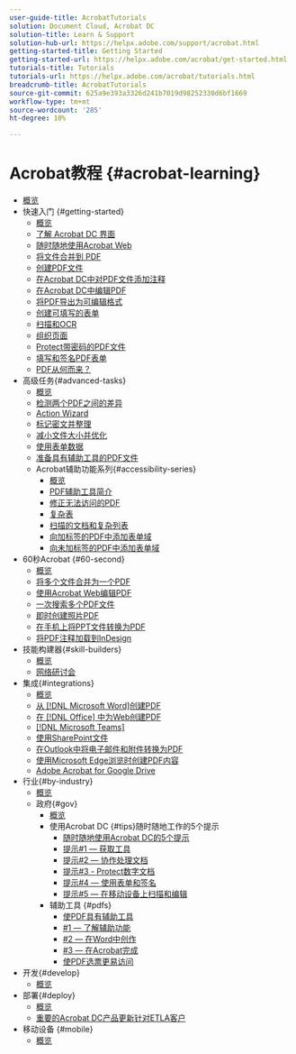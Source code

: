 ```yaml
---
user-guide-title: AcrobatTutorials
solution: Document Cloud, Acrobat DC
solution-title: Learn & Support
solution-hub-url: https://helpx.adobe.com/support/acrobat.html
getting-started-title: Getting Started
getting-started-url: https://helpx.adobe.com/acrobat/get-started.html
tutorials-title: Tutorials
tutorials-url: https://helpx.adobe.com/acrobat/tutorials.html
breadcrumb-title: AcrobatTutorials
source-git-commit: 625a9e393a3326d241b7019d98252330d6bf1669
workflow-type: tm+mt
source-wordcount: '285'
ht-degree: 10%

---
```



# Acrobat教程 {#acrobat-learning}

+ [概览](overview.md)
+ 快速入门 {#getting-started}
   + [概览](getting-started/getting-started-overview.md)
   + [了解 Acrobat DC 界面](getting-started/get-to-know-the-acrobat-dc-interface.md)
   + [随时随地使用Acrobat Web](getting-started/acrobatweb.md)
   + [将文件合并到 PDF](getting-started/combine-to-pdf.md)
   + [创建PDF文件](getting-started/create-pdf.md)
   + [在Acrobat DC中对PDF文件添加注释](getting-started/comment-on-pdf-files.md)
   + [在Acrobat DC中编辑PDF](getting-started/edit-pdf.md)
   + [将PDF导出为可编辑格式](getting-started/export-pdf.md)
   + [创建可填写的表单](getting-started/create-fillable-forms.md)
   + [扫描和OCR](getting-started/scan-and-ocr.md)
   + [组织页面](getting-started/organize.md)
   + [Protect带密码的PDF文件](getting-started/password-protect.md)
   + [填写和签名PDF表单](getting-started/fill-and-sign.md)
   + [PDF从何而来？](getting-started/where-do-pdfs-come-from.md)
+ 高级任务{#advanced-tasks}
   + [概览](advanced-tasks/advanced-tasks-overview.md)
   + [检测两个PDF之间的差异](advanced-tasks/compare.md)
   + [Action Wizard](advanced-tasks/action.md)
   + [标记密文并整理](advanced-tasks/redact.md)
   + [减小文件大小并优化](advanced-tasks/reduce.md)
   + [使用表单数据](advanced-tasks/formdata.md)
   + [准备具有辅助工具的PDF文件](advanced-tasks/accessibility.md)
   + Acrobat辅助功能系列{#accessibility-series}
      + [概览](advanced-tasks/accessibility-series.md)
      + [PDF辅助工具简介](advanced-tasks/accessibilitysession1.md)
      + [修正无法访问的PDF](advanced-tasks/accessibilitysession2.md)
      + [复杂表](advanced-tasks/accessibilitysession3.md)
      + [扫描的文档和复杂列表](advanced-tasks/accessibilitysession4.md)
      + [向加标签的PDF中添加表单域](advanced-tasks/accessibilitysession5.md)
      + [向未加标签的PDF中添加表单域](advanced-tasks/accessibilitysession6.md)
+ 60秒Acrobat {#60-second}
   + [概览](60-second/60-second-overview.md)
   + [将多个文件合并为一个PDF](60-second/combine-to-one-pdf.md)
   + [使用Acrobat Web编辑PDF](60-second/edit.md)
   + [一次搜索多个PDF文件](60-second/search.md)
   + [即时创建照片PDF](60-second/photo.md)
   + [在手机上将PPT文件转换为PDF](60-second/phone.md)
   + [将PDF注释加载到InDesign](60-second/indesign.md)
+ 技能构建器{#skill-builders}
   + [概览](skill-builder/skill-builder-overview.md)
   + [网络研讨会](skill-builder/skill-builder-webinars.md)
+ 集成{#integrations}
   + [概览](integrate/integrate-overview.md)
   + [从 [!DNL Microsoft Word]创建PDF](integrate/createfromword.md)
   + [在 [!DNL Office] 中为Web创建PDF](integrate/createofficeweb.md)
   + [[!DNL Microsoft Teams]](integrate/acrobatandteams.md)
   + [使用SharePoint文件](integrate/acrobatandsp.md)
   + [在Outlook中将电子邮件和附件转换为PDF](integrate/outlook.md)
   + [使用Microsoft Edge浏览时创建PDF内容](integrate/edge.md)
   + [Adobe Acrobat for Google Drive](integrate/acrobatandgoogle.md)
+ 行业{#by-industry}
   + [概览](industry/industry-overview.md)
   + 政府{#gov}
      + [概览](industry/gov/gov-overview.md)
      + 使用Acrobat DC {#tips}随时随地工作的5个提示
         + [随时随地使用Acrobat DC的5个提示](industry/gov/5-tips-for-working-anywhere-with-acrobat-dc-for-government.md)
         + [提示#1 — 获取工具](industry/gov/get-your-tools.md)
         + [提示#2 — 协作处理文档](industry/gov/collaborate-on-documents.md)
         + [提示#3 - Protect数字文档](industry/gov/protect-digital-documents.md)
         + [提示#4 — 使用表单和签名](industry/gov/work-with-forms-and-signatures.md)
         + [提示#5 — 在移动设备上扫描和编辑](industry/gov/scan-and-edit-on-mobile.md)
      + 辅助工具 {#pdfs}
         + [使PDF具有辅助工具](industry/gov/making-pdfs-accessible.md)
         + [#1 — 了解辅助功能](industry/gov/understanding-accessibility.md)
         + [#2 — 在Word中创作](industry/gov/authoring-in-word.md)
         + [#3 — 在Acrobat完成](industry/gov/finishing-in-acrobat.md)
         + [使PDF选票更易访问](industry/gov/making-pdf-ballots-accessible.md)
+ 开发{#develop}
   + [概览](develop/develop-overview.md)
+ 部署{#deploy}
   + [概览](deploy/deploy-overview.md)
   + [重要的Acrobat DC产品更新针对ETLA客户](deploy/signentitlementchanges.md)
+ 移动设备 {#mobile}
   + [概览](mobile/mobile-overview.md)
